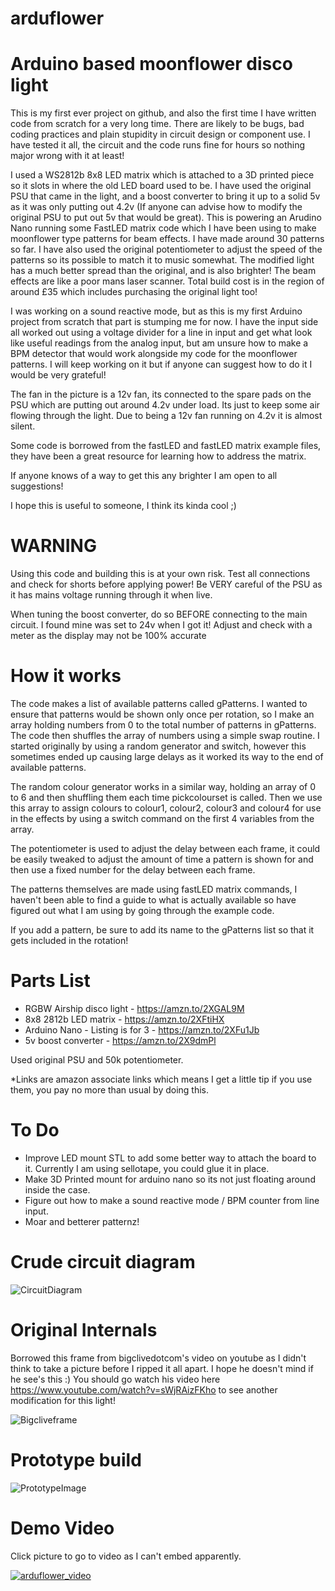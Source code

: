 # arduflower
# Arduino based moonflower disco light

This is my first ever project on github, and also the first time I have written code from scratch for a very long time. There are likely to be bugs, bad coding practices and plain stupidity in circuit design or component use. I have tested it all, the circuit and the code runs fine for hours so nothing major wrong with it at least!

I used a WS2812b 8x8 LED matrix which is attached to a 3D printed piece so it slots in where the old LED board used to be. I have used the original PSU that came in the light, and a boost converter to bring it up to a solid 5v as it was only putting out 4.2v (If anyone can advise how to modify the original PSU to put out 5v that would be great). This is powering an Arudino Nano running some FastLED matrix code which I have been using to make moonflower type patterns for beam effects. I have made around 30 patterns so far. I have also used the original potentiometer to adjust the speed of the patterns so its possible to match it to music somewhat. The modified light has a much better spread than the original, and is also brighter! The beam effects are like a poor mans laser scanner. Total build cost is in the region of around £35 which includes purchasing the original light too!

I was working on a sound reactive mode, but as this is my first Arduino project from scratch that part is stumping me for now. I have the input side all worked out using a voltage divider for a line in input and get what look like useful readings from the analog input, but am unsure how to make a BPM detector that would work alongside my code for the moonflower patterns. I will keep working on it but if anyone can suggest how to do it I would be very grateful!

The fan in the picture is a 12v fan, its connected to the spare pads on the PSU which are putting out around 4.2v under load. Its just to keep some air flowing through the light. Due to being a 12v fan running on 4.2v it is almost silent.

Some code is borrowed from the fastLED and fastLED matrix example files, they have been a great resource for learning how to address the matrix.

If anyone knows of a way to get this any brighter I am open to all suggestions!

I hope this is useful to someone, I think its kinda cool ;)

# WARNING

Using this code and building this is at your own risk. Test all connections and check for shorts before applying power! Be VERY careful of the PSU as it has mains voltage running through it when live.

When tuning the boost converter, do so BEFORE connecting to the main circuit. I found mine was set to 24v when I got it! Adjust and check with a meter as the display may not be 100% accurate

# How it works

The code makes a list of available patterns called gPatterns. I wanted to ensure that patterns would be shown only once per rotation, so I make an array holding numbers from 0 to the total number of patterns in gPatterns. The code then shuffles the array of numbers using a simple swap routine. I started originally by using a random generator and switch, however this sometimes ended up causing large delays as it worked its way to the end of available patterns.

The random colour generator works in a similar way, holding an array of 0 to 6 and then shuffling them each time pickcolourset is called. Then we use this array to assign colours to colour1, colour2, colour3 and colour4 for use in the effects by using a switch command on the first 4 variables from the array.

The potentiometer is used to adjust the delay between each frame, it could be easily tweaked to adjust the amount of time a pattern is shown for and then use a fixed number for the delay between each frame.

The patterns themselves are made using fastLED matrix commands, I haven't been able to find a guide to what is actually available so have figured out what I am using by going through the example code.

If you add a pattern, be sure to add its name to the gPatterns list so that it gets included in the rotation!

# Parts List

* RGBW Airship disco light - https://amzn.to/2XGAL9M
* 8x8 2812b LED matrix - https://amzn.to/2XFtiHX
* Arduino Nano - Listing is for 3 - https://amzn.to/2XFu1Jb
* 5v boost converter - https://amzn.to/2X9dmPl

Used original PSU and 50k potentiometer.

*Links are amazon associate links which means I get a little tip if you use them, you pay no more than usual by doing this.

# To Do

* Improve LED mount STL to add some better way to attach the board to it. Currently I am using sellotape, you could glue it in place.
* Make 3D Printed mount for arduino nano so its not just floating around inside the case.
* Figure out how to make a sound reactive mode / BPM counter from line input.
* Moar and betterer patternz!

# Crude circuit diagram

![CircuitDiagram](images/arduflower_diagram.png?raw=true)

# Original Internals

Borrowed this frame from bigclivedotcom's video on youtube as I didn't think to take a picture before I ripped it all apart. I hope he doesn't mind if he see's this :) You should go watch his video here https://www.youtube.com/watch?v=sWjRAizFKho to see another modification for this light!

![Bigcliveframe](images/bigclivedotcom_frame.png?raw=true)

# Prototype build

![PrototypeImage](images/arduflower_prototype.jpg?raw=true)

# Demo Video
Click picture to go to video as I can't embed apparently.

[![arduflower_video](images/youtube_frame.png)](https://www.youtube.com/watch?v=sVy2k0N5fuQ)
